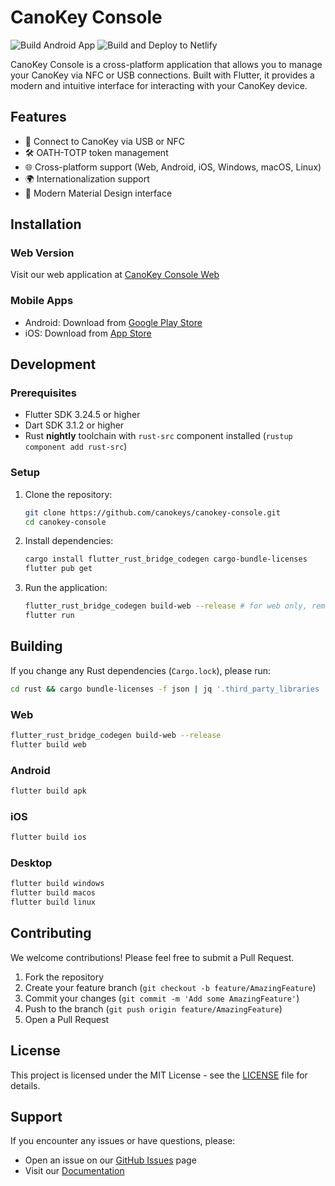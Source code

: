 # CanoKey Console

![Build Android App](https://github.com/canokeys/canokey-console/actions/workflows/android.yml/badge.svg)
![Build and Deploy to Netlify](https://github.com/canokeys/canokey-console/actions/workflows/netlify.yml/badge.svg)

CanoKey Console is a cross-platform application that allows you to manage your CanoKey via NFC or USB connections. Built with Flutter, it provides a modern and intuitive interface for interacting with your CanoKey device.

## Features

- 🔌 Connect to CanoKey via USB or NFC
- 🛠️ OATH-TOTP token management
- 🌐 Cross-platform support (Web, Android, iOS, Windows, macOS, Linux)
- 🌍 Internationalization support
- 🎨 Modern Material Design interface

## Installation

### Web Version

Visit our web application at [CanoKey Console Web](https://console.canokeys.org)

### Mobile Apps

- Android: Download from [Google Play Store](https://play.google.com/store/apps/details?id=org.canokeys.console)
- iOS: Download from [App Store](https://apps.apple.com/app/canokey-console/id1234567890)

## Development

### Prerequisites

- Flutter SDK 3.24.5 or higher
- Dart SDK 3.1.2 or higher
- Rust **nightly** toolchain with `rust-src` component installed (`rustup component add rust-src`)

### Setup

1. Clone the repository:
   ```bash
   git clone https://github.com/canokeys/canokey-console.git
   cd canokey-console
   ```

2. Install dependencies:
   ```bash
   cargo install flutter_rust_bridge_codegen cargo-bundle-licenses
   flutter pub get
   ```

3. Run the application:
   ```bash
   flutter_rust_bridge_codegen build-web --release # for web only, remove --release for debug Rust build (very slow when decoding qrcode!)
   flutter run
   ```

## Building

If you change any Rust dependencies (`Cargo.lock`), please run:

```bash
cd rust && cargo bundle-licenses -f json | jq '.third_party_libraries | del(.[].licenses)' > THIRD_PARTY_LICENSES.json
```

### Web

```bash
flutter_rust_bridge_codegen build-web --release
flutter build web
```

### Android

```bash
flutter build apk
```

### iOS

```bash
flutter build ios
```

### Desktop

```bash
flutter build windows
flutter build macos
flutter build linux
```

## Contributing

We welcome contributions! Please feel free to submit a Pull Request.

1. Fork the repository
2. Create your feature branch (`git checkout -b feature/AmazingFeature`)
3. Commit your changes (`git commit -m 'Add some AmazingFeature'`)
4. Push to the branch (`git push origin feature/AmazingFeature`)
5. Open a Pull Request

## License

This project is licensed under the MIT License - see the [LICENSE](LICENSE) file for details.

## Support

If you encounter any issues or have questions, please:
- Open an issue on our [GitHub Issues](https://github.com/canokeys/canokey-console/issues) page
- Visit our [Documentation](https://docs.canokeys.org)
